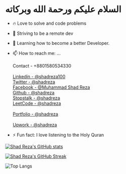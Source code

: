 # السلام عليكم ورحمة الله وبركاته 


- 🔥 Love to solve and code problems
- 🔭 Striving to be a remote dev
- 🌱 Learning how to become a better Developer.

- 📫 How to reach me: ... <br/>
            <br/>Contact - +8801580534330 <br/>
            <br/>[Linkedin - @shadreza100](https://www.linkedin.com/in/shadreza100/) <br/>
            [Twitter - @shadreza](https://twitter.com/shad_reza) <br/>
            [Facebook - @Muhammad Shad Reza](https://www.facebook.com/profile.php?id=100009732251679) <br/>
            [Github - @shadreza](https://github.com/shadreza) <br/>
            [Stopstalk - @shadreza](https://www.stopstalk.com/user/profile/shadreza) <br/>
            [LeetCode - @shadreza](https://leetcode.com/shadreza/) <br/>
            <br/>[Portfolio - @shadreza](https://shadreza-portfolio-shadreza.vercel.app/) <br/>
            <br/>[Upwork - @shadreza](https://www.upwork.com/freelancers/~01623a467bb4b97e80) <br/>

- ⚡ Fun fact: I love listening to the Holy Quran

[![Shad Reza's GitHub stats](https://github-readme-stats.vercel.app/api?username=shadreza)](https://github.com/anuraghazra/github-readme-stats)

[![Shad Reza's GitHub Streak](https://streak-stats.demolab.com/?user=shadreza&theme=ambient-gradient)](https://git.io/streak-stats)

![Top Langs](https://github-readme-stats.vercel.app/api/top-langs/?username=shadreza&langs_count=20&layout=compact)
